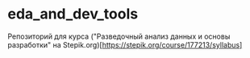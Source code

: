# eda_and_dev_tools
Репозиторий для курса ("Разведочный анализ данных и основы разработки" на Stepik.org)[https://stepik.org/course/177213/syllabus]
